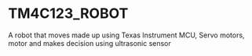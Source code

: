 # TM4C123_ROBOT
A robot that moves made up using Texas Instrument MCU, Servo motors, motor and makes decision using ultrasonic sensor
